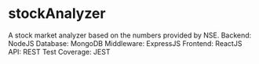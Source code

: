 # stockAnalyzer
A stock market analyzer based on the numbers provided by NSE. 
Backend: NodeJS
Database: MongoDB
Middleware: ExpressJS
Frontend: ReactJS
API: REST
Test Coverage: JEST
